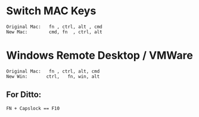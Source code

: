 # Switch MAC Keys
```
Original Mac:   fn , ctrl, alt , cmd
New Mac:        cmd, fn  , ctrl, alt
```

# Windows Remote Desktop / VMWare
```
Original Mac:   fn , ctrl, alt, cmd
New Win:       ctrl,   fn, win, alt
``` 

## For Ditto:
```
FN + Capslock == F10
```